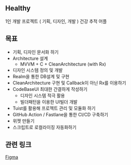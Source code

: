 ## Healthy
1인 개발 프로젝트 ( 기획, 디자인, 개발 )
건강 추적 어플

## 목표
- 기획, 디자인 문서화 하기
- Architecture 설계
    - MVVM + C + CleanArchitecture (with Rx)
- 디자인 시스템 정의 및 개발
- Realm을 통한 DB설계 및 구현
- CleanArchitecture 구현 및 Callback이 아닌 Rx를 이용하기
- CodeBaseUI 최대한 간결하게 작성하기
    - 디자인 시스템 적극 활용
    - 빌더패턴을 이용한 UI빌더 개발
- Tuist를 활용해 프로젝트 관리 및 모듈화 하기
- GitHub Action / Fastlane을 통한 CI/CD 구축하기
- 위젯 만들기
- 스크립트로 로컬라이징 자동화하기

## 관련 링크
[Figma](https://www.figma.com/file/iknf6FjR7hxmCoM2jYFvBk/Health-Care?node-id=0%3A1)
